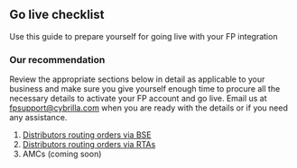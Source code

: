 ## Go live checklist
Use this guide to prepare yourself for going live with your FP integration

### Our recommendation

Review the appropriate sections below in detail as applicable to your business and make sure you give yourself enough time to procure all the necessary details to activate your FP account and go live.
Email us at fpsupport@cybrilla.com when you are ready with the details or if you need any assistance.

1. [Distributors routing orders via BSE](/going-live/distributors-with-bse)
2. [Distributors routing orders via RTAs](/going-live/distributors-with-rtas)
3. AMCs (coming soon)